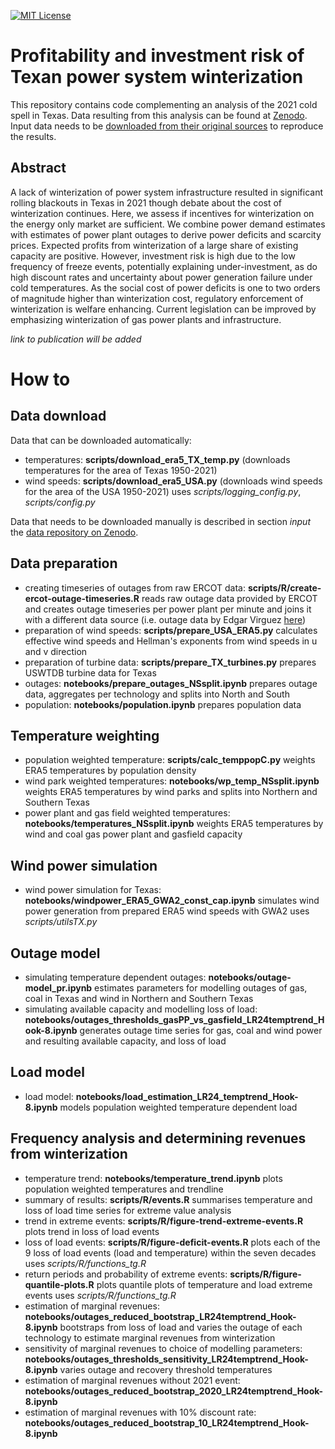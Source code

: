 [![MIT
License](https://badgen.net/github/license/inwe-boku/texas-power-outages)](https://choosealicense.com/licenses/mit/)


Profitability and investment risk of Texan power system winterization
=====================================================================

This repository contains code complementing an analysis of the 2021 cold spell in Texas. Data resulting from this analysis can be found at [Zenodo](https://doi.org/10.5281/zenodo.5902745). Input data needs to be [downloaded from their original sources](#data-download) to reproduce the results.


Abstract
--------

A lack of winterization of power system infrastructure resulted in significant rolling blackouts in Texas in 2021 though debate about the cost of winterization continues. Here, we assess if incentives for winterization on the energy only market are sufficient. We combine power demand estimates with estimates of power plant outages to derive power deficits and scarcity prices. Expected profits from winterization of a large share of existing capacity are positive. However, investment risk is high due to the low frequency of freeze events, potentially explaining under-investment, as do high discount rates and uncertainty about power generation failure under cold temperatures. As the social cost of power deficits is one to two orders of magnitude higher than winterization cost, regulatory enforcement of winterization is welfare enhancing. Current legislation can be improved by emphasizing winterization of gas power plants and infrastructure.

*link to publication will be added*


How to
======

Data download
-------------

Data that can be downloaded automatically:
- temperatures: **scripts/download_era5_TX_temp.py** (downloads temperatures for the area of Texas 1950-2021)
- wind speeds: **scripts/download_era5_USA.py** (downloads wind speeds for the area of the USA 1950-2021)
uses *scripts/logging_config.py*, *scripts/config.py*

Data that needs to be downloaded manually is described in section *input* the [data repository on Zenodo](https://doi.org/10.5281/zenodo.5902745).


Data preparation
----------------
- creating timeseries of outages from raw ERCOT data: **scripts/R/create-ercot-outage-timeseries.R** reads raw outage data provided by ERCOT and creates outage timeseries per power plant per minute and joins it with a different data source (i.e. outage data by Edgar Virguez [here](https://bit.ly/EGOVADatabase))
- preparation of wind speeds: **scripts/prepare_USA_ERA5.py** calculates effective wind speeds and Hellman's exponents from wind speeds in u and v direction
- preparation of turbine data: **scripts/prepare_TX_turbines.py** prepares USWTDB turbine data for Texas
- outages: **notebooks/prepare_outages_NSsplit.ipynb** prepares outage data, aggregates per technology and splits into North and South
- population: **notebooks/population.ipynb** prepares population data


Temperature weighting
---------------------

- population weighted temperature: **scripts/calc_temppopC.py** weights ERA5 temperatures by population density 
- wind park weighted temperatures: **notebooks/wp_temp_NSsplit.ipynb** weights ERA5 temperatures by wind parks and splits into Northern and Southern Texas
- power plant and gas field weighted temperatures: **notebooks/temperatures_NSsplit.ipynb** weights ERA5 temperatures by wind and coal gas power plant and gasfield capacity


Wind power simulation
---------------------

- wind power simulation for Texas: **notebooks/windpower_ERA5_GWA2_const_cap.ipynb** simulates wind power generation from prepared ERA5 wind speeds with GWA2
uses *scripts/utilsTX.py*


Outage model
------------

- simulating temperature dependent outages: **notebooks/outage-model_pr.ipynb** estimates parameters for modelling outages of gas, coal in Texas and wind in Northern and Southern Texas
- simulating available capacity and modelling loss of load: **notebooks/outages_thresholds_gasPP_vs_gasfield_LR24temptrend_Hook-8.ipynb** generates outage time series for gas, coal and wind power and resulting available capacity, and loss of load


Load model
----------

- load model: **notebooks/load_estimation_LR24_temptrend_Hook-8.ipynb** models population weighted temperature dependent load


Frequency analysis and determining revenues from winterization
--------------------------------------------------------------
- temperature trend: **notebooks/temperature_trend.ipynb** plots population weighted temperatures and trendline
- summary of results: **scripts/R/events.R** summarises temperature and loss of load time series for extreme value analysis
- trend in extreme events: **scripts/R/figure-trend-extreme-events.R** plots trend in loss of load events
- loss of load events: **scripts/R/figure-deficit-events.R** plots each of the 9 loss of load events (load and temperature) within the seven decades
uses *scripts/R/functions_tg.R*
- return periods and probability of extreme events: **scripts/R/figure-quantile-plots.R** plots quantile plots of temperature and load extreme events
uses *scripts/R/functions_tg.R*
- estimation of marginal revenues: **notebooks/outages_reduced_bootstrap_LR24temptrend_Hook-8.ipynb** bootstraps from loss of load and varies the outage of each technology to estimate marginal revenues from winterization
- sensitivity of marginal revenues to choice of modelling parameters: **notebooks/outages_thresholds_sensitivity_LR24temptrend_Hook-8.ipynb** varies outage and recovery threshold temperatures
- estimation of marginal revenues without 2021 event: **notebooks/outages_reduced_bootstrap_2020_LR24temptrend_Hook-8.ipynb**
- estimation of marginal revenues with 10% discount rate: **notebooks/outages_reduced_bootstrap_10_LR24temptrend_Hook-8.ipynb**
